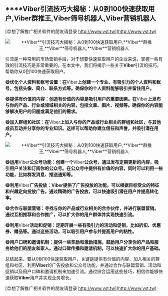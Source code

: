 ## ****Viber**引流技巧大揭秘：从0到100快速获取用户,**Viber**群推王,**Viber**筛号机器人,**Viber**营销机器人**

[😍想了解推广相关软件的朋友请登录 http://www.vst.tw](http://www.vst.tw)

 <center><img src="https://vst.tw/MP4/tuiguang/png/6.png" alt="**Viber**引流技巧大揭秘：从0到100快速获取用户,**Viber**群推王,**Viber**筛号机器人,**Viber**营销机器人"></center>

引流是一种常用的市场营销手段，对于想要快速获取用户的企业来说，掌握一些有效的引流技巧是非常重要的。在本文中，我们将揭示一些关于**Viber**引流的技巧，帮助你从0到100快速获取用户。

**😄优化个人资料和账号设置：在**Viber**上创建一个专业、有吸引力的个人资料和账号，包括头像、简介、联系方式等。确保你的个人资料能够吸引并留住用户。**

**😄提供有价值的内容：创造有价值的内容是吸引用户的重要因素。在**Viber**上发布与你的产品、行业或领域相关的内容，包括文章、图片、视频等。确保你的内容能够解决用户的问题或满足他们的需求。**

**😄加入群组和社区：在**Viber**上加入与你的产品或行业相关的群组和社区，与其他成员互动并分享你的专业知识。这样可以帮助你建立信任和声誉，并吸引潜在用户。**

 <center><img src="https://vst.tw/MP4/tuiguang/png/4.png" alt="**Viber**引流技巧大揭秘：从0到100快速获取用户,**Viber**群推王,**Viber**筛号机器人,**Viber**营销机器人"></center>

**😄运用**Viber**公众号功能：创建一个**Viber**公众号，通过发布定期更新的内容，吸引用户关注和订阅你的公众号。在公众号中提供有价值的内容，同时可以利用一些功能，比如群发消息、推送通知等。**

**😄利用**Viber**广告投放：**Viber**提供了广告投放的功能，可以根据目标受众的特征和兴趣定向投放广告。通过精确的广告投放，可以快速吸引潜在用户并提高转化率。**

**😄合作与联盟营销：寻找与你的产品或行业相关的合作伙伴，并进行联盟营销。通过互相推荐和合作推广，可以扩大你的用户群体并实现快速引流。**

**😄利用**Viber**活动和促销：定期开展一些有吸引力的活动和促销，比如折扣、优惠券、赠品等。通过这些活动，可以吸引用户参与并提高用户的粘性。**

**😄用户口碑和邀请机制：提供一些奖励和激励措施，鼓励用户分享你的产品和服务给他们的朋友和家人。通过口碑传播和邀请机制，可以快速扩大你的用户基础。**

总结起来，要从0到100快速获取用户，关键是提供有价值的内容、加入相关的群组和社区、利用**Viber**的广告投放和公众号功能，并通过合作与联盟营销、活动和促销以及用户口碑和邀请机制来加速引流。通过综合运用这些技巧，相信你能够快速获取**Viber**用户并实现业务增长。

[😍想了解推广相关软件的朋友请登录 http://www.vst.tw](http://www.vst.tw)



